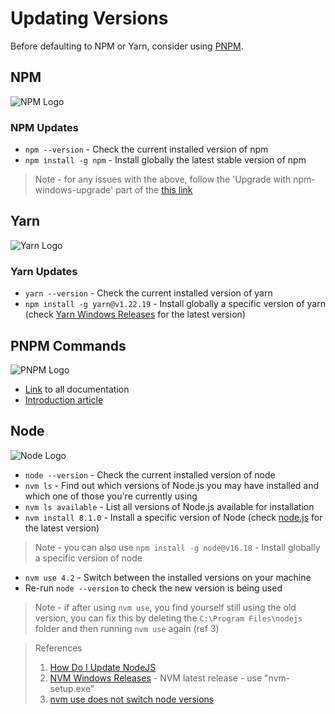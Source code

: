 # Updating Versions

Before defaulting to NPM or Yarn, consider using [PNPM](https://pnpm.io/).

## NPM

![NPM Logo](https://i.imgur.com/ufPLPqy.png)

### NPM Updates

- `npm --version` - Check the current installed version of npm
- `npm install -g npm` - Install globally the latest stable version of npm

> Note - for any issues with the above, follow the 'Upgrade with npm-windows-upgrade' part of the [this link](https://stackoverflow.com/a/31520672)

## Yarn

![Yarn Logo](https://i.imgur.com/IXZDNL8.png)

### Yarn Updates

- `yarn --version` - Check the current installed version of yarn
- `npm install -g yarn@v1.22.19` - Install globally a specific version of yarn (check [Yarn Windows Releases](https://classic.yarnpkg.com/lang/en/docs/install/#windows-stable) for the latest version)

## PNPM Commands

![PNPM Logo](https://i.imgur.com/1YKlWVX.png)

- [Link](https://pnpm.io/) to all documentation
- [Introduction article](https://javascript.plainenglish.io/what-is-pnpm-why-you-should-try-it-as-a-frontend-developer-8dc3853c1ba1)

## Node

![Node Logo](https://i.imgur.com/EvX1vFR.png)

- `node --version` - Check the current installed version of node
- `nvm ls` - Find out which versions of Node.js you may have installed and which one of those you're currently using
- `nvm ls available` - List all versions of Node.js available for installation
- `nvm install 8.1.0` - Install a specific version of Node (check [node.js](https://nodejs.org/en/) for the latest version)

> Note - you can also use `npm install -g node@v16.18` - Install globally a specific version of node

- `nvm use 4.2` - Switch between the installed versions on your machine
- Re-run `node --version` to check the new version is being used

> Note - if after using `nvm use`, you find yourself still using the old version, you can fix this by deleting the `C:\Program Files\nodejs` folder and then running `nvm use` again (ref 3)

> References
>
> 1. [How Do I Update NodeJS](https://stackoverflow.com/questions/8191459/how-do-i-update-node-js)
> 2. [NVM Windows Releases](https://github.com/coreybutler/nvm-windows/releases) - NVM latest release - use "nvm-setup.exe"
> 3. [nvm use does not switch node versions](https://stackoverflow.com/a/55131758)

